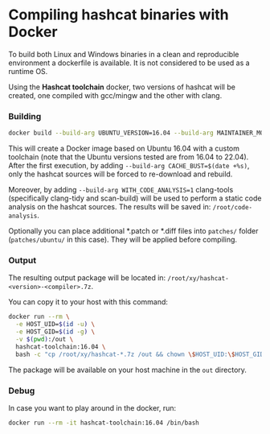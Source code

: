 # Compiling hashcat binaries with Docker

To build both Linux and Windows binaries in a clean and reproducible environment a dockerfile is available.
It is not considered to be used as a runtime OS.

Using the **Hashcat toolchain** docker, two versions of hashcat will be created, one compiled with gcc/mingw and the other with clang.

### Building ###

```bash
docker build --build-arg UBUNTU_VERSION=16.04 --build-arg MAINTAINER_MODE=1 -f docker/hashcatToolchain.ubuntu -t hashcat-toolchain:16.04 .
```

This will create a Docker image based on Ubuntu 16.04 with a custom toolchain (note that the Ubuntu versions tested are from 16.04 to 22.04).
After the first execution, by adding `--build-arg CACHE_BUST=$(date +%s)`, only the hashcat sources will be forced to re-download and rebuild.

Moreover, by adding `--build-arg WITH_CODE_ANALYSIS=1` clang-tools (specifically clang-tidy and scan-build) will be used to perform a static code analysis on the hashcat sources.
The results will be saved in: `/root/code-analysis`.

Optionally you can place additional *.patch or *.diff files into `patches/` folder (`patches/ubuntu/` in this case). They will be applied before compiling.

### Output ###

The resulting output package will be located in: `/root/xy/hashcat-<version>-<compiler>.7z`.

You can copy it to your host with this command:

```bash
docker run --rm \
  -e HOST_UID=$(id -u) \
  -e HOST_GID=$(id -g) \
  -v $(pwd):/out \
  hashcat-toolchain:16.04 \
  bash -c "cp /root/xy/hashcat-*.7z /out && chown \$HOST_UID:\$HOST_GID /out/hashcat-*.7z"
```

The package will be available on your host machine in the `out` directory.

### Debug ###

In case you want to play around in the docker, run:

```bash
docker run --rm -it hashcat-toolchain:16.04 /bin/bash
```
